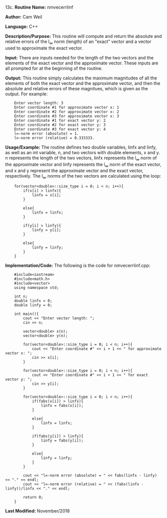13c. **Routine Name:**           nmvecerrlinf

   **Author:** Cam Weil

   **Language:** C++

   **Description/Purpose:** This routine will compute and return the absolute and relative errors of the l<sub>∞</sub> norm (length) of an "exact" vector and a vector used to approximate the exact vector.
   
   **Input:** There are inputs needed for the length of the two vectors and the elements of the exact vector and the approximate vector. These inputs are all prompted for at the beginning of the routine.

   **Output:** This routine simply calculates the maximum magnitudes of all the elements of both the exact vector and the approximate vector, and then the absolute and relative errors of these magnitues, which is given as the output. For example:
   
        Enter vector length: 3
        Enter coordinate #1 for approximate vector x: 1
        Enter coordinate #2 for approximate vector x: 2
        Enter coordinate #3 for approximate vector x: 3
        Enter coordinate #1 for exact vector y: 2
        Enter coordinate #2 for exact vector y: 3
        Enter coordinate #3 for exact vector y: 4
        l∞-norm error (absolute) = 1.
        l∞-norm error (relative) = 0.333333.

   **Usage/Example:** The routine defines two double variables, linfx and linfy, as well as an int variable, n, and two vectors with double elements, x and y. n represents the length of the two vectors, linfx represents the l<sub>∞</sub> norm of the approximate vector and linfy represents the l<sub>∞</sub> norm of the exact vector, and x and y represent the approximate vector and the exact vector, respectively. The l<sub>∞</sub> norms of the two vectors are calculated using the loop:
   
        for(vector<double>::size_type i = 0; i < n; i++){
            if(x[i] > linfx){
                linfx = x[i];
            }

            else{
                linfx = linfx;
            }

            if(y[i] > linfy){
                linfy = y[i];
            }

            else{
                linfy = linfy;
            }
        }

   **Implementation/Code:** The following is the code for nmvecerrlinf.cpp:

        #include<iostream>
        #include<math.h>
        #include<vector>
        using namespace std;

        int n;
        double linfx = 0;
        double linfy = 0;

        int main(){
            cout << "Enter vector length: ";
            cin >> n;

            vector<double> x(n);
            vector<double> y(n);

            for(vector<double>::size_type i = 0; i < n; i++){
                cout << "Enter coordinate #" << i + 1 << " for approximate vector x: ";
                cin >> x[i];
            }

            for(vector<double>::size_type i = 0; i < n; i++){
                cout << "Enter coordinate #" << i + 1 << " for exact vector y: ";
                cin >> y[i];
            }

            for(vector<double>::size_type i = 0; i < n; i++){
                if(fabs(x[i]) > linfx){
                    linfx = fabs(x[i]);
                }

                else{
                    linfx = linfx;
                }

                if(fabs(y[i]) > linfy){
                    linfy = fabs(y[i]);
                }

                else{
                    linfy = linfy;
                }
            }

            cout << "l∞-norm error (absolute) = " << fabs(linfx - linfy) << "." << endl;
            cout << "l∞-norm error (relative) = " << (fabs(linfx - linfy))/linfx << "." << endl;

            return 0;
        }

   **Last Modified:** November/2018
